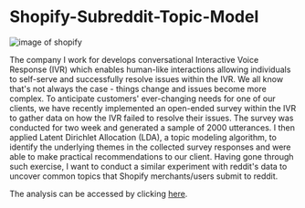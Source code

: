 # Shopify-Subreddit-Topic-Model
![image of shopify](https://treestonemedia.com/wp-content/uploads/2017/01/shopify-banner.png)

The company I work for develops conversational Interactive Voice Response (IVR) which enables human-like interactions allowing individuals to self-serve and successfully resolve issues within the IVR. We all know that's not always the case - things change and issues become more complex.
To anticipate customers' ever-changing needs for one of our clients, we have recently implemented an open-ended survey within the IVR to gather data on how the IVR failed to resolve their issues. The survey was conducted for two week and generated a sample of 2000 utterances. I then applied Latent Dirichlet Allocation (LDA), a topic modeling algorithm, to identify the underlying themes in the collected survey responses and were able to make practical recommendations to our client.
Having gone through such exercise, I want to conduct a similar experiment with reddit's data to uncover common topics that Shopify merchants/users submit to reddit.

The analysis can be accessed by clicking [here](https://nbviewer.jupyter.org/github/ckenlam/Shopify-Subreddit-Topic-Model/blob/master/Topic%20Modeling%20-%20Shopify%20subreddit.ipynb).

